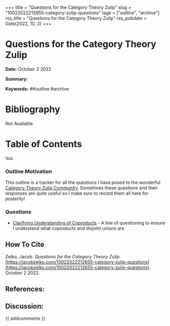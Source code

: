 +++
title = "Questions for the Category Theory Zulip"
slug = "10022022212655-category-zulip-questions"
tags = ["outline", "archive"]
rss_title = "Questions for the Category Theory Zulip"
rss_pubdate = Date(2022, 10, 2)
+++



Questions for the Category Theory Zulip
=========

**Date:** October 2 2022

**Summary:** 

**Keywords:** ##outline  #archive

Bibliography
==========

Not Available

Table of Contents
=========

\toc

### Outline Motivation

This outline is a tracker for all the questions I have posed to the wonderful [Category Theory Zulip Community](https://categorytheory.zulipchat.com/#). Sometimes these questions and their responses are quite useful so I make sure to record them all here for posterity!

### Questions

  * [Clarifying Understanding of Coproducts](https://jacobzelko.com//10022022212655-category-zulip-questions) - A line of questioning to ensure I understand what coproducts and disjoint unions are
## How To Cite

 Zelko, Jacob. _Questions for the Category Theory Zulip_. [https://jacobzelko.com/10022022212655-category-zulip-questions](https://jacobzelko.com/10022022212655-category-zulip-questions). October 2 2022.
## References:
## Discussion: 

{{ addcomments }}
